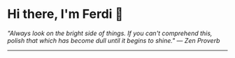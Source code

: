 <h1>Hi there, I'm Ferdi 👋</h1>

<p><em>
  "Always look on the bright side of things. If you can't comprehend this, polish that which has become dull until it begins to shine." — Zen Proverb
</em></p>

---
